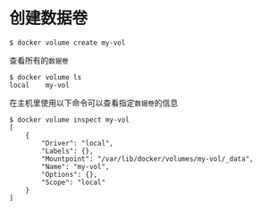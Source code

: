 # 创建数据卷

```text
$ docker volume create my-vol
```

查看所有的`数据卷`

```text
$ docker volume ls
local    my-vol
```

在主机里使用以下命令可以查看指定`数据卷`的信息

```text
$ docker volume inspect my-vol
[
    {
        "Driver": "local",
        "Labels": {},
        "Mountpoint": "/var/lib/docker/volumes/my-vol/_data",
        "Name": "my-vol",
        "Options": {},
        "Scope": "local"
    }
]
```

